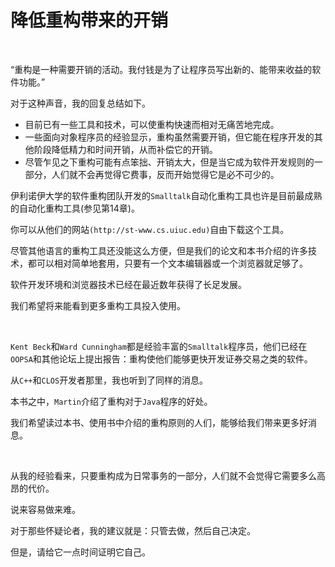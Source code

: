 # 降低重构带来的开销

<br>

“重构是一种需要开销的活动。我付钱是为了让程序员写出新的、能带来收益的软件功能。”

对于这种声音，我的回复总结如下。

- 目前已有一些工具和技术，可以使重构快速而相对无痛苦地完成。
- 一些面向对象程序员的经验显示，重构虽然需要开销，但它能在程序开发的其他阶段降低精力和时间开销，从而补偿它的开销。
- 尽管乍见之下重构可能有点笨拙、开销太大，但是当它成为软件开发规则的一部分，人们就不会再觉得它费事，反而开始觉得它是必不可少的。

伊利诺伊大学的软件重构团队开发的`Smalltalk`自动化重构工具也许是目前最成熟的自动化重构工具(参见第14章)。

你可以从他们的网站`(http://st-www.cs.uiuc.edu)`自由下载这个工具。

尽管其他语言的重构工具还没能这么方便，但是我们的论文和本书介绍的许多技术，都可以相对简单地套用，只要有一个文本编辑器或一个浏览器就足够了。

软件开发环境和浏览器技术已经在最近数年获得了长足发展。

我们希望将来能看到更多重构工具投入使用。

<br>

`Kent Beck`和`Ward Cunningham`都是经验丰富的`Smalltalk`程序员，他们已经在`OOPSA`和其他论坛上提出报告：重构使他们能够更快开发证券交易之类的软件。

从`C++`和`CLOS`开发者那里，我也听到了同样的消息。

本书之中，`Martin`介绍了重构对于`Java`程序的好处。

我们希望读过本书、使用书中介绍的重构原则的人们，能够给我们带来更多好消息。

<br>

从我的经验看来，只要重构成为日常事务的一部分，人们就不会觉得它需要多么高昂的代价。

说来容易做来难。

对于那些怀疑论者，我的建议就是：只管去做，然后自己决定。

但是，请给它一点时间证明它自己。

<br>

